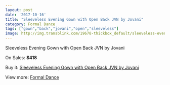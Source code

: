 ```yaml
---
layout: post
date: '2017-10-16'
title: "Sleeveless Evening Gown with Open Back JVN by Jovani"
category: Formal Dance
tags: ["gown","back","jovani","open","sleeveless"]
image: http://img.transblink.com/19678-thickbox_default/sleeveless-evening-gown-with-open-back-jvn-by-jovani.jpg
---
```

Sleeveless Evening Gown with Open Back JVN by Jovani

On Sales: **$418**
<a href="https://www.transblink.com/en/formal-dance/6198-sleeveless-evening-gown-with-open-back-jvn-by-jovani.html"><amp-img layout="responsive" width="600" height="600" src="//img.transblink.com/19678-thickbox_default/sleeveless-evening-gown-with-open-back-jvn-by-jovani.jpg" alt="Sleeveless Evening Gown with Open Back JVN by Jovani 0" /></a>
<a href="https://www.transblink.com/en/formal-dance/6198-sleeveless-evening-gown-with-open-back-jvn-by-jovani.html"><amp-img layout="responsive" width="600" height="600" src="//img.transblink.com/19680-thickbox_default/sleeveless-evening-gown-with-open-back-jvn-by-jovani.jpg" alt="Sleeveless Evening Gown with Open Back JVN by Jovani 1" /></a>
<a href="https://www.transblink.com/en/formal-dance/6198-sleeveless-evening-gown-with-open-back-jvn-by-jovani.html"><amp-img layout="responsive" width="600" height="600" src="//img.transblink.com/19679-thickbox_default/sleeveless-evening-gown-with-open-back-jvn-by-jovani.jpg" alt="Sleeveless Evening Gown with Open Back JVN by Jovani 2" /></a>

Buy it: [Sleeveless Evening Gown with Open Back JVN by Jovani](https://www.transblink.com/en/formal-dance/6198-sleeveless-evening-gown-with-open-back-jvn-by-jovani.html "Sleeveless Evening Gown with Open Back JVN by Jovani")

View more: [Formal Dance](https://www.transblink.com/en/6-formal-dance "Formal Dance")